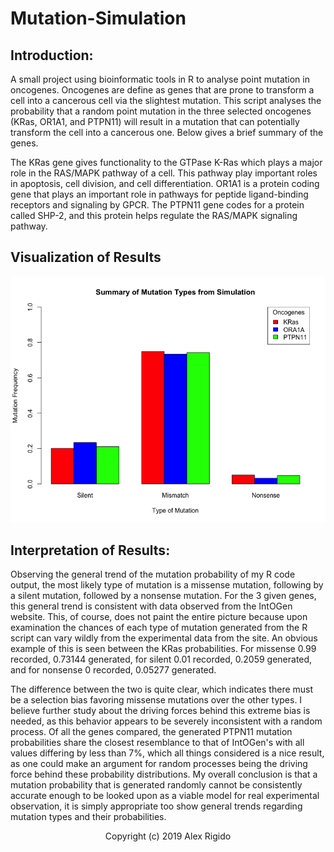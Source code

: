 # Mutation-Simulation
## Introduction:
A small project using bioinformatic tools in R to analyse point mutation in oncogenes. Oncogenes are define as genes that are prone to transform a cell into a cancerous cell via the slightest mutation. This script analyses the probability that a random point mutation in the three selected oncogenes (KRas, OR1A1, and PTPN11) will result in a mutation that can potentially transform the cell into a cancerous one. Below gives a brief summary of the genes.

The KRas gene gives functionality to the GTPase K-Ras which plays a major role in the RAS/MAPK pathway of a cell. This pathway play important roles in apoptosis, cell division, and cell differentiation. OR1A1 is a protein coding gene that plays an important role in pathways for peptide ligand-binding receptors and signaling by GPCR. The PTPN11 gene codes for a protein called SHP-2, and this protein helps regulate the RAS/MAPK signaling pathway. 

## Visualization of Results
![](https://github.com/a-rigido/Mutation-Simulation/blob/master/MutationSummary.png)
## Interpretation of Results:

Observing the general trend of the mutation probability of my R code output, the most likely type of mutation is a missense mutation, following by a silent mutation, followed by a nonsense mutation. For the 3 given genes, this general trend is consistent with data observed from the IntOGen website. This, of course, does not paint the entire picture because upon examination the chances of each type of mutation generated from the R script can vary wildly from the experimental data from the site. An obvious example of this is seen between the KRas probabilities. For missense 0.99 recorded, 0.73144 generated, for silent 0.01 recorded, 0.2059 generated, and for nonsense 0 recorded, 0.05277 generated. 

The difference between the two is quite clear, which indicates there must be a selection bias favoring missense mutations over the other types. I believe further study about the driving forces behind this extreme bias is needed, as this behavior appears to be severely inconsistent with a random process. Of all the genes compared, the generated PTPN11 mutation probabilities share the closest resemblance to that of IntOGen's with all values differing by less than 7%, which all things considered is a nice result, as one could make an argument for random processes being the driving force behind these probability distributions. My overall conclusion is that a mutation probability that is generated randomly cannot be consistently accurate enough to be looked upon as a viable model for real experimental observation, it is simply appropriate too show general trends regarding mutation types and their probabilities.

<p align="center">
Copyright (c) 2019 Alex Rigido
</p> 
